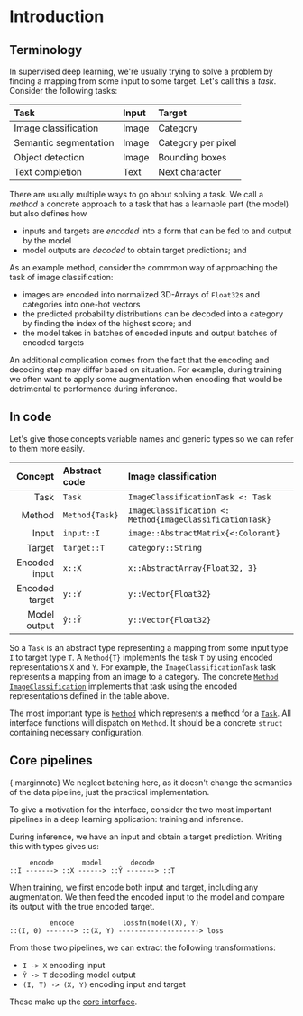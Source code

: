 # Introduction

## Terminology

In supervised deep learning, we're usually trying to solve a problem by finding a mapping from some input to some target. Let's call this a *task*. Consider the following tasks:

| Task                  | Input | Target             |
| :-------------------- | :---- | :----------------- |
| Image classification  | Image | Category           |
| Semantic segmentation | Image | Category per pixel |
| Object detection      | Image | Bounding boxes     |
| Text completion       | Text  | Next character     |

There are usually multiple ways to go about solving a task. We call a *method* a concrete approach to a task that has a learnable part (the model) but also defines how

- inputs and targets are *encoded* into a form that can be fed to and output by the model
- model outputs are *decoded* to obtain target predictions; and

As an example method, consider the commmon way of approaching the task of image classification:

- images are encoded into normalized 3D-Arrays of `Float32`s and categories into one-hot vectors
- the predicted probability distributions can be decoded into a category by finding the index of the highest score; and
- the model takes in batches of encoded inputs and output batches of encoded targets

An additional complication comes from the fact that the encoding and decoding step may differ based on situation. For example, during training we often want to apply some augmentation when encoding that would be detrimental to performance during inference.

## In code

Let's give those concepts variable names and generic types so we can refer to them more easily.


|        Concept | Abstract code  | Image classification                                     |
| -------------: | :------------- | :------------------------------------------------------- |
|           Task | `Task`         | `ImageClassificationTask <: Task`                        |
|         Method | `Method{Task}` | `ImageClassification <: Method{ImageClassificationTask}` |
|          Input | `input::I`     | `image::AbstractMatrix{<:Colorant}`                      |
|         Target | `target::T`    | `category::String`                                       |
|  Encoded input | `x::X`         | `x::AbstractArray{Float32, 3}`                           |
| Encoded target | `y::Y`         | `y::Vector{Float32}`                                     |
|   Model output | `ŷ::Ŷ`         | `y::Vector{Float32}`                                     |

So a `Task` is an abstract type representing a mapping from some input type `I` to target type `T`. A `Method{T}` implements the task `T` by using encoded representations `X` and `Y`. For example, the `ImageClassificationTask` task represents a mapping from an image to a category. The concrete [`Method`](#) [`ImageClassification`](#) implements that task using the encoded representations defined in the table above.

The most important type is [`Method`](#) which represents a method for a [`Task`](#). All interface functions will dispatch on `Method`. It should be a concrete `struct` containing necessary configuration. 


## Core pipelines

{.marginnote}
We neglect batching here, as it doesn't change the semantics of the data pipeline, just the practical implementation.

To give a motivation for the interface, consider the two most important pipelines in a deep learning application: training and inference.

During inference, we have an input and obtain a target prediction. Writing this with types gives us:

```text
     encode       model       decode
::I -------> ::X ------> ::Ŷ -------> ::T
```

When training, we first encode both input and target, including any augmentation. We then feed the encoded input to the model and compare its output with the true encoded target.

```text
          encode            lossfn(model(X), Y)
::(I, 0) -------> ::(X, Y) --------------------> loss
```

From those two pipelines, we can extract the following transformations:

- `I -> X` encoding input
- `Ŷ -> T` decoding model output
- `(I, T) -> (X, Y)` encoding input and target

These make up the [core interface](interfaces/core.md).